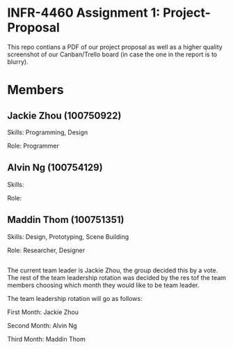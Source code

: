 # INFR-4460 Assignment 1: Project-Proposal

This repo contians a PDF of our project proposal as well as a higher quality screenshot of our Canban/Trello board (in case the one in the report is to blurry).

# Members
## Jackie Zhou (100750922)
Skills: Programming, Design 

Role: Programmer

## Alvin Ng (100754129)
Skills:    

Role:

## Maddin Thom (100751351)
Skills: Design, Prototyping, Scene Building

Role: Researcher, Designer

##
The current team leader is Jackie Zhou, the group decided this by a vote. The rest of the team leadership rotation was decided by the res tof the team members choosing which month they would like to be team leader.

The team leadership rotation will go as follows:

First Month: Jackie Zhou

Second Month: Alvin Ng

Third Month: Maddin Thom
